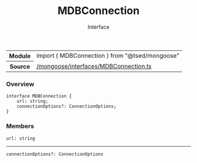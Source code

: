 
<header class="symbol-info-header"><h1 id="mdbconnection">MDBConnection</h1><label class="symbol-info-type-label interface">Interface</label></header>
<!-- summary -->
<section class="symbol-info"><table class="is-full-width"><tbody><tr><th>Module</th><td><div class="lang-typescript"><span class="token keyword">import</span> { MDBConnection }&nbsp;<span class="token keyword">from</span>&nbsp;<span class="token string">"@tsed/mongoose"</span></div></td></tr><tr><th>Source</th><td><a href="https://github.com/Romakita/ts-express-decorators/blob/v4.22.1/src//mongoose/interfaces/MDBConnection.ts#L0-L0">/mongoose/interfaces/MDBConnection.ts</a></td></tr></tbody></table></section>
<!-- overview -->


### Overview


<pre><code class="typescript-lang "><span class="token keyword">interface</span> MDBConnection <span class="token punctuation">{</span>
    url<span class="token punctuation">:</span> <span class="token keyword">string</span><span class="token punctuation">;</span>
    connectionOptions?<span class="token punctuation">:</span> ConnectionOptions<span class="token punctuation">;</span>
<span class="token punctuation">}</span></code></pre>


<!-- Parameters -->

<!-- Description -->

<!-- Members -->







### Members



<div class="method-overview">
<pre><code class="typescript-lang ">url<span class="token punctuation">:</span> <span class="token keyword">string</span></code></pre>
</div>




<hr/>



<div class="method-overview">
<pre><code class="typescript-lang ">connectionOptions?<span class="token punctuation">:</span> ConnectionOptions</code></pre>
</div>








